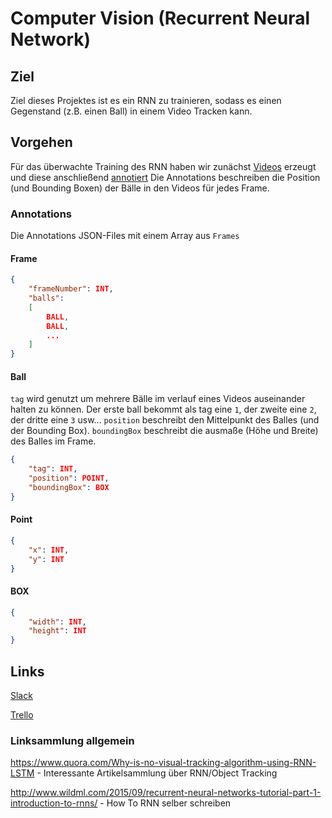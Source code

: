 # Computer Vision (Recurrent Neural Network)

## Ziel
Ziel dieses Projektes ist es ein RNN zu trainieren, sodass es einen Gegenstand (z.B. einen Ball) in einem Video Tracken kann.

## Vorgehen
Für das überwachte Training des RNN haben wir zunächst [Videos](./Videos) erzeugt und diese anschließend [annotiert](./Annotations)
Die Annotations beschreiben die Position (und Bounding Boxen) der Bälle in den Videos für jedes Frame.

### Annotations
Die Annotations JSON-Files mit einem Array aus `Frames`

#### Frame
```JSON
{
	"frameNumber": INT,
	"balls": 
	[
		BALL,
		BALL,
		...
	]
}
```  

#### Ball
`tag` wird genutzt um mehrere Bälle im verlauf eines Videos auseinander halten zu können.
Der erste ball bekommt als tag eine `1`, der zweite eine `2`, der dritte eine `3` usw...
`position` beschreibt den Mittelpunkt des Balles (und der Bounding Box).
`boundingBox` beschreibt die ausmaße (Höhe und Breite) des Balles im Frame.
```JSON
{
	"tag": INT,
	"position": POINT,
	"boundingBox": BOX
}
```  

#### Point
```JSON
{
	"x": INT,
	"y": INT
}
```  

#### BOX
```JSON
{
	"width": INT,
	"height": INT
}
```  

## Links

[Slack](https://computer-vision-rnn.slack.com)

[Trello](https://trello.com/b/XAJalI7K/rnn-computer-vision)

### Linksammlung allgemein
https://www.quora.com/Why-is-no-visual-tracking-algorithm-using-RNN-LSTM - Interessante Artikelsammlung über RNN/Object Tracking

http://www.wildml.com/2015/09/recurrent-neural-networks-tutorial-part-1-introduction-to-rnns/ - How To RNN selber schreiben
